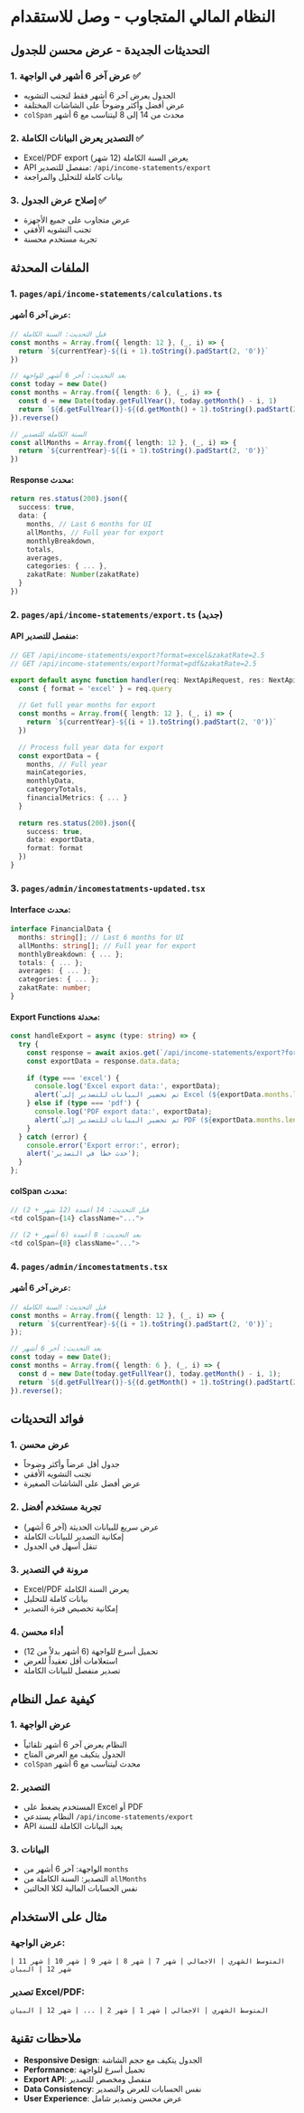 # النظام المالي المتجاوب - وصل للاستقدام

## التحديثات الجديدة - عرض محسن للجدول

### 1. **عرض آخر 6 أشهر في الواجهة** ✅
- الجدول يعرض آخر 6 أشهر فقط لتجنب التشويه
- عرض أفضل وأكثر وضوحاً على الشاشات المختلفة
- `colSpan` محدث من 14 إلى 8 ليتناسب مع 6 أشهر

### 2. **التصدير يعرض البيانات الكاملة** ✅
- Excel/PDF export يعرض السنة الكاملة (12 شهر)
- API منفصل للتصدير: `/api/income-statements/export`
- بيانات كاملة للتحليل والمراجعة

### 3. **إصلاح عرض الجدول** ✅
- عرض متجاوب على جميع الأجهزة
- تجنب التشويه الأفقي
- تجربة مستخدم محسنة

## الملفات المحدثة

### 1. **`pages/api/income-statements/calculations.ts`**

#### عرض آخر 6 أشهر:
```typescript
// قبل التحديث: السنة الكاملة
const months = Array.from({ length: 12 }, (_, i) => {
  return `${currentYear}-${(i + 1).toString().padStart(2, '0')}`
})

// بعد التحديث: آخر 6 أشهر للواجهة
const today = new Date()
const months = Array.from({ length: 6 }, (_, i) => {
  const d = new Date(today.getFullYear(), today.getMonth() - i, 1)
  return `${d.getFullYear()}-${(d.getMonth() + 1).toString().padStart(2, '0')}`
}).reverse()

// السنة الكاملة للتصدير
const allMonths = Array.from({ length: 12 }, (_, i) => {
  return `${currentYear}-${(i + 1).toString().padStart(2, '0')}`
})
```

#### Response محدث:
```typescript
return res.status(200).json({
  success: true,
  data: {
    months, // Last 6 months for UI
    allMonths, // Full year for export
    monthlyBreakdown,
    totals,
    averages,
    categories: { ... },
    zakatRate: Number(zakatRate)
  }
})
```

### 2. **`pages/api/income-statements/export.ts`** (جديد)

#### API منفصل للتصدير:
```typescript
// GET /api/income-statements/export?format=excel&zakatRate=2.5
// GET /api/income-statements/export?format=pdf&zakatRate=2.5

export default async function handler(req: NextApiRequest, res: NextApiResponse) {
  const { format = 'excel' } = req.query
  
  // Get full year months for export
  const months = Array.from({ length: 12 }, (_, i) => {
    return `${currentYear}-${(i + 1).toString().padStart(2, '0')}`
  })
  
  // Process full year data for export
  const exportData = {
    months, // Full year
    mainCategories,
    monthlyData,
    categoryTotals,
    financialMetrics: { ... }
  }
  
  return res.status(200).json({
    success: true,
    data: exportData,
    format: format
  })
}
```

### 3. **`pages/admin/incomestatments-updated.tsx`**

#### Interface محدث:
```typescript
interface FinancialData {
  months: string[]; // Last 6 months for UI
  allMonths: string[]; // Full year for export
  monthlyBreakdown: { ... };
  totals: { ... };
  averages: { ... };
  categories: { ... };
  zakatRate: number;
}
```

#### Export Functions محدثة:
```typescript
const handleExport = async (type: string) => {
  try {
    const response = await axios.get(`/api/income-statements/export?format=${type}&zakatRate=${zakatRate}`);
    const exportData = response.data.data;
    
    if (type === 'excel') {
      console.log('Excel export data:', exportData);
      alert(`تم تحضير البيانات للتصدير إلى Excel (${exportData.months.length} شهر)`);
    } else if (type === 'pdf') {
      console.log('PDF export data:', exportData);
      alert(`تم تحضير البيانات للتصدير إلى PDF (${exportData.months.length} شهر)`);
    }
  } catch (error) {
    console.error('Export error:', error);
    alert('حدث خطأ في التصدير');
  }
};
```

#### colSpan محدث:
```typescript
// قبل التحديث: 14 أعمدة (12 شهر + 2)
<td colSpan={14} className="...">

// بعد التحديث: 8 أعمدة (6 أشهر + 2)
<td colSpan={8} className="...">
```

### 4. **`pages/admin/incomestatments.tsx`**

#### عرض آخر 6 أشهر:
```typescript
// قبل التحديث: السنة الكاملة
const months = Array.from({ length: 12 }, (_, i) => {
  return `${currentYear}-${(i + 1).toString().padStart(2, '0')}`;
});

// بعد التحديث: آخر 6 أشهر
const today = new Date();
const months = Array.from({ length: 6 }, (_, i) => {
  const d = new Date(today.getFullYear(), today.getMonth() - i, 1);
  return `${d.getFullYear()}-${(d.getMonth() + 1).toString().padStart(2, '0')}`;
}).reverse();
```

## فوائد التحديثات

### 1. **عرض محسن**
- جدول أقل عرضاً وأكثر وضوحاً
- تجنب التشويه الأفقي
- عرض أفضل على الشاشات الصغيرة

### 2. **تجربة مستخدم أفضل**
- عرض سريع للبيانات الحديثة (آخر 6 أشهر)
- إمكانية التصدير للبيانات الكاملة
- تنقل أسهل في الجدول

### 3. **مرونة في التصدير**
- Excel/PDF يعرض السنة الكاملة
- بيانات كاملة للتحليل
- إمكانية تخصيص فترة التصدير

### 4. **أداء محسن**
- تحميل أسرع للواجهة (6 أشهر بدلاً من 12)
- استعلامات أقل تعقيداً للعرض
- تصدير منفصل للبيانات الكاملة

## كيفية عمل النظام

### 1. **عرض الواجهة**
- النظام يعرض آخر 6 أشهر تلقائياً
- الجدول يتكيف مع العرض المتاح
- `colSpan` محدث ليتناسب مع 6 أشهر

### 2. **التصدير**
- المستخدم يضغط على Excel أو PDF
- النظام يستدعي `/api/income-statements/export`
- API يعيد البيانات الكاملة للسنة

### 3. **البيانات**
- الواجهة: آخر 6 أشهر من `months`
- التصدير: السنة الكاملة من `allMonths`
- نفس الحسابات المالية لكلا الحالتين

## مثال على الاستخدام

### عرض الواجهة:
```
المتوسط الشهري | الاجمالي | شهر 7 | شهر 8 | شهر 9 | شهر 10 | شهر 11 | شهر 12 | البيان
```

### تصدير Excel/PDF:
```
المتوسط الشهري | الاجمالي | شهر 1 | شهر 2 | ... | شهر 12 | البيان
```

## ملاحظات تقنية

- **Responsive Design**: الجدول يتكيف مع حجم الشاشة
- **Performance**: تحميل أسرع للواجهة
- **Export API**: منفصل ومخصص للتصدير
- **Data Consistency**: نفس الحسابات للعرض والتصدير
- **User Experience**: عرض محسن وتصدير شامل
